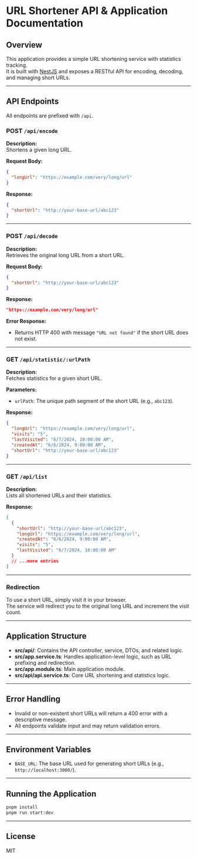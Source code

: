 # URL Shortener API & Application Documentation

## Overview

This application provides a simple URL shortening service with statistics tracking.  
It is built with [NestJS](https://nestjs.com/) and exposes a RESTful API for encoding, decoding, and managing short URLs.

---

## API Endpoints

All endpoints are prefixed with `/api`.

### **POST** `/api/encode`

**Description:**  
Shortens a given long URL.

**Request Body:**
```json
{
  "longUrl": "https://example.com/very/long/url"
}
```

**Response:**
```json
{
  "shortUrl": "http://your-base-url/abc123"
}
```

---

### **POST** `/api/decode`

**Description:**  
Retrieves the original long URL from a short URL.

**Request Body:**
```json
{
  "shortUrl": "http://your-base-url/abc123"
}
```

**Response:**
```json
"https://example.com/very/long/url"
```

**Error Response:**
- Returns HTTP 400 with message `"URL not found"` if the short URL does not exist.

---

### **GET** `/api/statistic/:urlPath`

**Description:**  
Fetches statistics for a given short URL.

**Parameters:**
- `urlPath`: The unique path segment of the short URL (e.g., `abc123`).

**Response:**
```json
{
  "longUrl": "https://example.com/very/long/url",
  "visits": "5",
  "lastVisited": "6/7/2024, 10:00:00 AM",
  "createdAt": "6/6/2024, 9:00:00 AM",
  "shortUrl": "http://your-base-url/abc123"
}
```

---

### **GET** `/api/list`

**Description:**  
Lists all shortened URLs and their statistics.

**Response:**
```json
[
  {
    "shortUrl": "http://your-base-url/abc123",
    "longUrl": "https://example.com/very/long/url",
    "createdAt": "6/6/2024, 9:00:00 AM",
    "visits": "5",
    "lastVisited": "6/7/2024, 10:00:00 AM"
  }
  // ...more entries
]
```

---

### **Redirection**

To use a short URL, simply visit it in your browser.  
The service will redirect you to the original long URL and increment the visit count.

---

## Application Structure

- **src/api/**: Contains the API controller, service, DTOs, and related logic.
- **src/app.service.ts**: Handles application-level logic, such as URL prefixing and redirection.
- **src/app.module.ts**: Main application module.
- **src/api/api.service.ts**: Core URL shortening and statistics logic.

---

## Error Handling

- Invalid or non-existent short URLs will return a 400 error with a descriptive message.
- All endpoints validate input and may return validation errors.

---

## Environment Variables

- `BASE_URL`: The base URL used for generating short URLs (e.g., `http://localhost:3000/`).

---

## Running the Application

```bash
pnpm install
pnpm run start:dev
```

---

## License

MIT